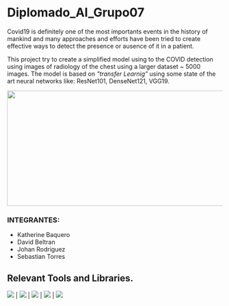 # Diplomado_AI_Grupo07

Covid19 is definitely one of the most importants events in the history of mankind and  many approaches and efforts have been tried to create effective ways to detect the presence or ausence of it in a patient.

This project try to create a simplified model using  to the COVID detection using images of radiology of the chest using a larger dataset ~ 5000 images. The model is based on *"transfer Learnig"* using some state of the art neural networks like: ResNet101, DenseNet121, VGG19. 

<img src="https://www.researchgate.net/profile/Tawsifur-Rahman/publication/343094700/figure/fig1/AS:915554529460225@1595296618682/Sample-X-ray-image-from-the-dataset-COVID-19-X-ray-image-A-normal-X-ray-image-B.ppm" width="1000" height="270">


### INTEGRANTES: 
- Katherine Baquero
- David Beltran
- Johan Rodriguez
- Sebastian Torres

## Relevant Tools and Libraries.
<img src="https://img.shields.io/badge/-Python-brightgreen"> |  <img src="https://img.shields.io/badge/-OpenCV-brightgreen"> | <img src="https://img.shields.io/badge/-Tensorflow-orange"> |  <img src="https://img.shields.io/badge/-Github-informational"> | <img src="https://img.shields.io/badge/-Sklearn-critical"> 

